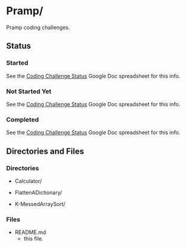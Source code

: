 # Pramp/

Pramp coding challenges.

## Status

### Started

See the [Coding Challenge Status](https://docs.google.com/spreadsheets/d/10YrY8K-pfzFaiObyjOPFbDnwkBQdjMw7VCdLe7lx2tQ/edit#gid=0) Google Doc spreadsheet for this info.

### Not Started Yet

See the [Coding Challenge Status](https://docs.google.com/spreadsheets/d/10YrY8K-pfzFaiObyjOPFbDnwkBQdjMw7VCdLe7lx2tQ/edit#gid=0) Google Doc spreadsheet for this info.

### Completed

See the [Coding Challenge Status](https://docs.google.com/spreadsheets/d/10YrY8K-pfzFaiObyjOPFbDnwkBQdjMw7VCdLe7lx2tQ/edit#gid=0) Google Doc spreadsheet for this info.

## Directories and Files

### Directories

- Calculator/

- FlattenADictionary/

- K-MessedArraySort/

### Files

- README.md
  - this file.
